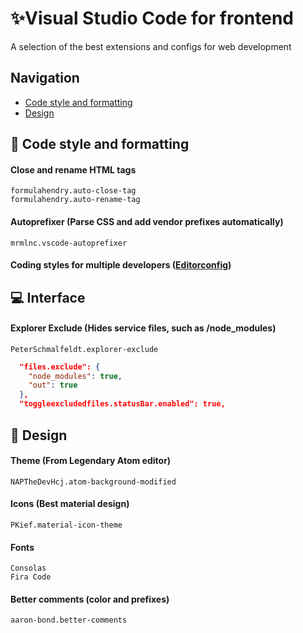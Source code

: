 # ✨Visual Studio Code for frontend

A selection of the best extensions and configs for web development

## Navigation

- [Сode style and formatting](#code-style)
- [Design](design)

## 💅 Code style and formatting

#### Close and rename HTML tags

```
formulahendry.auto-close-tag
formulahendry.auto-rename-tag
```

#### Autoprefixer (Parse CSS and add vendor prefixes automatically)

```
mrmlnc.vscode-autoprefixer
```

#### Сoding styles for multiple developers ([Editorconfig](https://editorconfig.org/ "editorconfig.org"))

## 💻 Interface

#### Explorer Exclude (Hides service files, such as /node_modules)

```
PeterSchmalfeldt.explorer-exclude
```

```json
  "files.exclude": {
    "node_modules": true,
    "out": true
  },
  "toggleexcludedfiles.statusBar.enabled": true,
```

## 💖 Design

#### Theme (From Legendary Atom editor)

```
NAPTheDevHcj.atom-background-modified
```

#### Icons (Best material design)

```
PKief.material-icon-theme
```

#### Fonts

```
Consolas
Fira Code
```

#### Better comments (color and prefixes)

```
aaron-bond.better-comments
```
